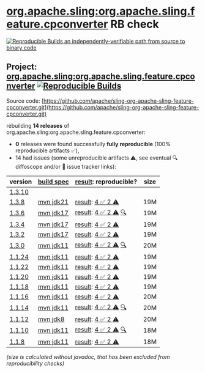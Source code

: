 [org.apache.sling:org.apache.sling.feature.cpconverter](https://central.sonatype.com/artifact/org.apache.sling/org.apache.sling.feature.cpconverter/versions) RB check
=======

[![Reproducible Builds](https://reproducible-builds.org/images/logos/rb.svg) an independently-verifiable path from source to binary code](https://reproducible-builds.org/)

## Project: [org.apache.sling:org.apache.sling.feature.cpconverter](https://central.sonatype.com/artifact/org.apache.sling/org.apache.sling.feature.cpconverter/versions) [![Reproducible Builds](https://img.shields.io/endpoint?url=https://raw.githubusercontent.com/jvm-repo-rebuild/reproducible-central/master/content/org/apache/sling/org.apache.sling.feature.cpconverter/badge.json)](https://github.com/jvm-repo-rebuild/reproducible-central/blob/master/content/org/apache/sling/org.apache.sling.feature.cpconverter/README.md)

Source code: [https://github.com/apache/sling-org-apache-sling-feature-cpconverter.git](https://github.com/apache/sling-org-apache-sling-feature-cpconverter.git)

rebuilding **14 releases** of org.apache.sling:org.apache.sling.feature.cpconverter:
- **0** releases were found successfully **fully reproducible** (100% reproducible artifacts :white_check_mark:),
- 14 had issues (some unreproducible artifacts :warning:, see eventual :mag: diffoscope and/or :memo: issue tracker links):

| version | [build spec](/BUILDSPEC.md) | [result](https://reproducible-builds.org/docs/jvm/): reproducible? | size |
| -- | --------- | ------ | -- |
| [1.3.10](https://central.sonatype.com/artifact/org.apache.sling/org.apache.sling.feature.cpconverter/1.3.10/pom) | | | |
| [1.3.8](https://central.sonatype.com/artifact/org.apache.sling/org.apache.sling.feature.cpconverter/1.3.8/pom) | [mvn jdk21](org.apache.sling.feature.cpconverter-1.3.8.buildspec) | [result](org.apache.sling.feature.cpconverter-1.3.8.buildinfo): [4 :white_check_mark:  2 :warning:](org.apache.sling.feature.cpconverter-1.3.8.buildcompare) | 19M |
| [1.3.6](https://central.sonatype.com/artifact/org.apache.sling/org.apache.sling.feature.cpconverter/1.3.6/pom) | [mvn jdk17](org.apache.sling.feature.cpconverter-1.3.6.buildspec) | [result](org.apache.sling.feature.cpconverter-1.3.6.buildinfo): [4 :white_check_mark:  2 :warning:](org.apache.sling.feature.cpconverter-1.3.6.buildcompare) [:mag:](org.apache.sling.feature.cpconverter-1.3.6.diffoscope) | 19M |
| [1.3.4](https://central.sonatype.com/artifact/org.apache.sling/org.apache.sling.feature.cpconverter/1.3.4/pom) | [mvn jdk17](org.apache.sling.feature.cpconverter-1.3.4.buildspec) | [result](org.apache.sling.feature.cpconverter-1.3.4.buildinfo): [4 :white_check_mark:  2 :warning:](org.apache.sling.feature.cpconverter-1.3.4.buildcompare) | 19M |
| [1.3.2](https://central.sonatype.com/artifact/org.apache.sling/org.apache.sling.feature.cpconverter/1.3.2/pom) | [mvn jdk17](org.apache.sling.feature.cpconverter-1.3.2.buildspec) | [result](org.apache.sling.feature.cpconverter-1.3.2.buildinfo): [4 :white_check_mark:  2 :warning:](org.apache.sling.feature.cpconverter-1.3.2.buildcompare) | 19M |
| [1.3.0](https://central.sonatype.com/artifact/org.apache.sling/org.apache.sling.feature.cpconverter/1.3.0/pom) | [mvn jdk11](org.apache.sling.feature.cpconverter-1.3.0.buildspec) | [result](org.apache.sling.feature.cpconverter-1.3.0.buildinfo): [4 :white_check_mark:  2 :warning:](org.apache.sling.feature.cpconverter-1.3.0.buildcompare) [:mag:](org.apache.sling.feature.cpconverter-1.3.0.diffoscope) | 20M |
| [1.1.24](https://central.sonatype.com/artifact/org.apache.sling/org.apache.sling.feature.cpconverter/1.1.24/pom) | [mvn jdk11](org.apache.sling.feature.cpconverter-1.1.24.buildspec) | [result](org.apache.sling.feature.cpconverter-1.1.24.buildinfo): [4 :white_check_mark:  2 :warning:](org.apache.sling.feature.cpconverter-1.1.24.buildcompare) | 19M |
| [1.1.22](https://central.sonatype.com/artifact/org.apache.sling/org.apache.sling.feature.cpconverter/1.1.22/pom) | [mvn jdk11](org.apache.sling.feature.cpconverter-1.1.22.buildspec) | [result](org.apache.sling.feature.cpconverter-1.1.22.buildinfo): [4 :white_check_mark:  2 :warning:](org.apache.sling.feature.cpconverter-1.1.22.buildcompare) | 19M |
| [1.1.20](https://central.sonatype.com/artifact/org.apache.sling/org.apache.sling.feature.cpconverter/1.1.20/pom) | [mvn jdk11](org.apache.sling.feature.cpconverter-1.1.20.buildspec) | [result](org.apache.sling.feature.cpconverter-1.1.20.buildinfo): [4 :white_check_mark:  2 :warning:](org.apache.sling.feature.cpconverter-1.1.20.buildcompare) | 19M |
| [1.1.18](https://central.sonatype.com/artifact/org.apache.sling/org.apache.sling.feature.cpconverter/1.1.18/pom) | [mvn jdk11](org.apache.sling.feature.cpconverter-1.1.18.buildspec) | [result](org.apache.sling.feature.cpconverter-1.1.18.buildinfo): [4 :white_check_mark:  2 :warning:](org.apache.sling.feature.cpconverter-1.1.18.buildcompare) | 19M |
| [1.1.16](https://central.sonatype.com/artifact/org.apache.sling/org.apache.sling.feature.cpconverter/1.1.16/pom) | [mvn jdk11](org.apache.sling.feature.cpconverter-1.1.16.buildspec) | [result](org.apache.sling.feature.cpconverter-1.1.16.buildinfo): [4 :white_check_mark:  2 :warning:](org.apache.sling.feature.cpconverter-1.1.16.buildcompare) | 20M |
| [1.1.14](https://central.sonatype.com/artifact/org.apache.sling/org.apache.sling.feature.cpconverter/1.1.14/pom) | [mvn jdk11](org.apache.sling.feature.cpconverter-1.1.14.buildspec) | [result](org.apache.sling.feature.cpconverter-1.1.14.buildinfo): [4 :white_check_mark:  2 :warning:](org.apache.sling.feature.cpconverter-1.1.14.buildcompare) [:mag:](org.apache.sling.feature.cpconverter-1.1.14.diffoscope) | 20M |
| [1.1.12](https://central.sonatype.com/artifact/org.apache.sling/org.apache.sling.feature.cpconverter/1.1.12/pom) | [mvn jdk8](org.apache.sling.feature.cpconverter-1.1.12.buildspec) | [result](org.apache.sling.feature.cpconverter-1.1.12.buildinfo): [4 :white_check_mark:  2 :warning:](org.apache.sling.feature.cpconverter-1.1.12.buildcompare) | 20M |
| [1.1.10](https://central.sonatype.com/artifact/org.apache.sling/org.apache.sling.feature.cpconverter/1.1.10/pom) | [mvn jdk11](org.apache.sling.feature.cpconverter-1.1.10.buildspec) | [result](org.apache.sling.feature.cpconverter-1.1.10.buildinfo): [4 :white_check_mark:  2 :warning:](org.apache.sling.feature.cpconverter-1.1.10.buildcompare) [:mag:](org.apache.sling.feature.cpconverter-1.1.10.diffoscope) | 18M |
| [1.1.8](https://central.sonatype.com/artifact/org.apache.sling/org.apache.sling.feature.cpconverter/1.1.8/pom) | [mvn jdk11](org.apache.sling.feature.cpconverter-1.1.8.buildspec) | [result](org.apache.sling.feature.cpconverter-1.1.8.buildinfo): [4 :white_check_mark:  2 :warning:](org.apache.sling.feature.cpconverter-1.1.8.buildcompare) | 18M |

<i>(size is calculated without javadoc, that has been excluded from reproducibility checks)</i>
